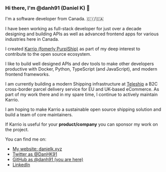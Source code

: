 ### Hi there, I'm @danh91 (Daniel K) 👋

I'm a software developer from Canada. 🇨🇮/🇨🇦

I have been working as full-stack developer for just over a decade designing and building APIs as well as advanced frontend apps for various industries here in Canada.

I created [Karrio (fomerly PurplShip)](https://karrio.io) as part of my deep interest to contribute to the open source ecosystem.

I like to build well designed APIs and dev tools to make other developers productive with Docker, Python, TypeScript (and JavaScript), and modern frontend frameworks.

I am currently building a modern Shipping infrastructure at [Teleship](https://www.teleship.com/) a B2C cross-border parcel delivery service for EU and UK-based eCommerce. As part of my work there and in my spare time, I continue to actively maintain Karrio.

I am hoping to make Karrio a sustainable open source shipping solution and build a team of core maintainers.

If Karrio is useful for your **product/company** you can sponsor my work on the project.

You can find me on:

- [My website: danielk.xyz](https://danielk.xyz)
- [Twitter as @DanHK91](https://twitter.com/DanHK91)
- [GitHub as @danh91 (you are here)](https://github.com/danh91)
- [LinkedIn](https://www.linkedin.com/in/daniel-kobina-32093061/)
